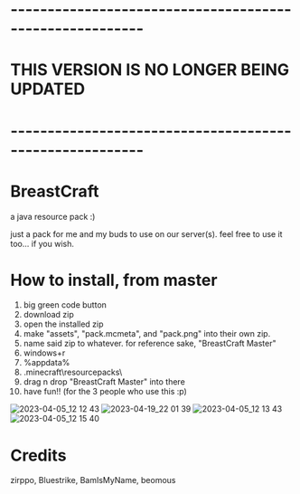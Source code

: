 # --------------------------------------------------------
# THIS VERSION IS NO LONGER BEING UPDATED
# --------------------------------------------------------
# BreastCraft
a java resource pack :)

just a pack for me and my buds to use on our server(s).
feel free to use it too... if you wish.

# How to install, from master
1) big green code button
2) download zip
3) open the installed zip
4) make "assets", "pack.mcmeta", and "pack.png" into their own zip.
5) name said zip to whatever. for reference sake, "BreastCraft Master"
6) windows+r
7) %appdata%
8) \.minecraft\resourcepacks\
9) drag n drop "BreastCraft Master" into there
10) have fun!! (for the 3 people who use this :p)

![2023-04-05_12 12 43](https://user-images.githubusercontent.com/95554321/230142278-c540cca0-8fa2-4bec-af9e-2ea38c9b9eb6.png)
![2023-04-19_22 01 39](https://user-images.githubusercontent.com/95554321/233238916-2e8a8de3-1ad4-4b48-beed-595dc0355534.png)
![2023-04-05_12 13 43](https://user-images.githubusercontent.com/95554321/230142325-4b1de820-6ef9-48b6-b9fe-dd484496a27c.png)
![2023-04-05_12 15 40](https://user-images.githubusercontent.com/95554321/230142340-2cbc5c02-8d39-42e8-8676-015a5db75d7f.png)


# Credits
zirppo, Bluestrike, BamIsMyName, beomous
